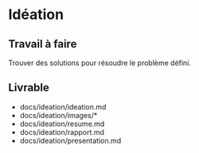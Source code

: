 # Idéation

## Travail à faire
Trouver des solutions pour résoudre le problème défini.

## Livrable
- docs/ideation/ideation.md
- docs/ideation/images/* 
- docs/ideation/resume.md
- docs/ideation/rapport.md
- docs/ideation/presentation.md